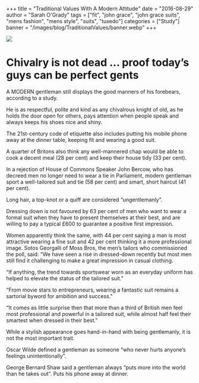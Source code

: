 +++
title = "Traditional Values With A Modern Attitude"
date = "2016-08-29"
author = "Sarah O'Grady"
tags = ["fit", "john grace", "john grace suits", "mens fashion", "mens style", "suits", "tuxedo"]
categories = ["Study"]
banner = "/images/blog/TraditionalValues/banner.webp"
+++

<img src="/JohnGraceSuits/images/blog/TraditionalValues/banner.webp" class="img-fill"></img>

# Chivalry is not dead ... proof today’s guys can be perfect gents
 
A MODERN gentleman still displays the good manners of his forebears, according to a study.

He is as respectful, polite and kind as any chivalrous knight of old, as he holds the door open for others, pays attention when people speak and always keeps his shoes nice and shiny.

The 21st-century code of etiquette also includes putting his mobile phone away at the dinner table, keeping fit and wearing a good suit.

A quarter of Britons also think any well-mannered chap would be able to cook a decent meal (28 per cent) and keep their house tidy (33 per cent).

In a rejection of House of Commons Speaker John Bercow, who has decreed men no longer need to wear a tie in Parliament, modern gentleman sport a well-tailored suit and tie (58 per cent) and smart, short haircut (41 per cent).

Long hair, a top-knot or a quiff are considered “ungentlemanly”.

Dressing down is not favoured by 63 per cent of men who want to wear a formal suit when they have to present themselves at their best, and are willing to pay a typical £600 to guarantee a positive first impression.

Women apparently think the same, with 44 per cent saying a man is most attractive wearing a fine suit and 42 per cent thinking it a more professional image. Sotos Georgalli of Moss Bros, the men’s tailors who commissioned the poll, said: “We have seen a rise in dressed-down recently but most men still find it challenging to make a great impression in casual clothing.

“If anything, the trend towards sportswear worn as an everyday uniform has helped to elevate the status of the tailored suit."

“From movie stars to entrepreneurs, wearing a fantastic suit remains a sartorial byword for ambition and success."

“It comes as little surprise then that more than a third of British men feel most professional and powerful in a tailored suit, while almost half feel their smartest when dressed in their best.”

While a stylish appearance goes hand-in-hand with being gentlemanly, it is not the most important trait.

Oscar Wilde defined a gentleman as someone “who never hurts anyone’s feelings unintentionally”.

George Bernard Shaw said a gentleman always “puts more into the world than he takes out”. Puts his phone away at dinner.